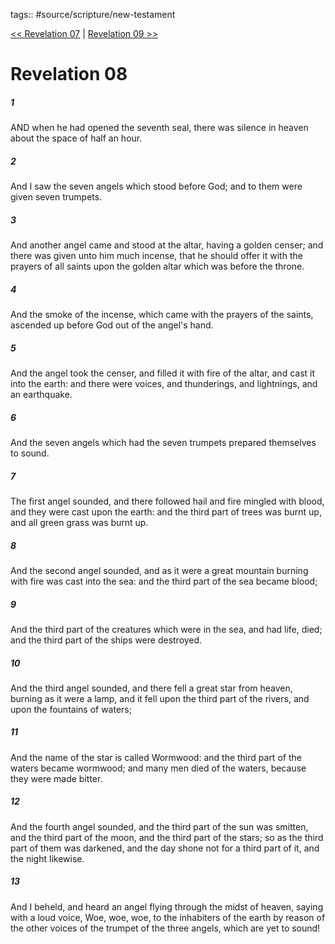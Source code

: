 tags:: #source/scripture/new-testament

[<< Revelation 07](/new-testament/27_Revelation/Revelation_07.md) | [Revelation 09 >>](/new-testament/27_Revelation/Revelation_09.md)

# Revelation 08

##### 1

AND when he had opened the seventh seal, there was silence in heaven about the space of half an hour.

##### 2

And I saw the seven angels which stood before God; and to them were given seven trumpets.

##### 3

And another angel came and stood at the altar, having a golden censer; and there was given unto him much incense, that he should offer it with the prayers of all saints upon the golden altar which was before the throne.

##### 4

And the smoke of the incense, which came with the prayers of the saints, ascended up before God out of the angel's hand.

##### 5

And the angel took the censer, and filled it with fire of the altar, and cast it into the earth: and there were voices, and thunderings, and lightnings, and an earthquake.

##### 6

And the seven angels which had the seven trumpets prepared themselves to sound.

##### 7

The first angel sounded, and there followed hail and fire mingled with blood, and they were cast upon the earth: and the third part of trees was burnt up, and all green grass was burnt up.

##### 8

And the second angel sounded, and as it were a great mountain burning with fire was cast into the sea: and the third part of the sea became blood;

##### 9

And the third part of the creatures which were in the sea, and had life, died; and the third part of the ships were destroyed.

##### 10

And the third angel sounded, and there fell a great star from heaven, burning as it were a lamp, and it fell upon the third part of the rivers, and upon the fountains of waters;

##### 11

And the name of the star is called Wormwood: and the third part of the waters became wormwood; and many men died of the waters, because they were made bitter.

##### 12

And the fourth angel sounded, and the third part of the sun was smitten, and the third part of the moon, and the third part of the stars; so as the third part of them was darkened, and the day shone not for a third part of it, and the night likewise.

##### 13

And I beheld, and heard an angel flying through the midst of heaven, saying with a loud voice, Woe, woe, woe, to the inhabiters of the earth by reason of the other voices of the trumpet of the three angels, which are yet to sound!
